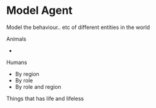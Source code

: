 # Model Agent 

Model the behaviour.. etc of different entities in the world

Animals 

- 

Humans

- By region 
- By role 
- By role and region

Things that has life and lifeless

